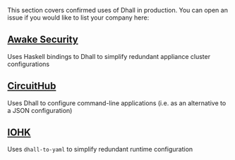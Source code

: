 This section covers confirmed uses of Dhall in production.  You can open an issue if you would like to list your company here:

## [Awake Security](https://awakesecurity.com/)

Uses Haskell bindings to Dhall to simplify redundant appliance cluster configurations

## [CircuitHub](https://circuithub.com/)

Uses Dhall to configure command-line applications (i.e. as an alternative to a JSON configuration)

## [IOHK](https://iohk.io/)

Uses `dhall-to-yaml` to simplify redundant runtime configuration

